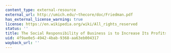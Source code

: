 ```yaml
---
content_type: external-resource
external_url: http://umich.edu/~thecore/doc/Friedman.pdf
has_external_license_warning: true
license: https://en.wikipedia.org/wiki/All_rights_reserved
status: ''
title: The Social Responsibility of Business is to Increase Its Profits
uid: 4f9ae0e5-4942-4bab-9368-aa63eb004317
wayback_url: ''
---
```

